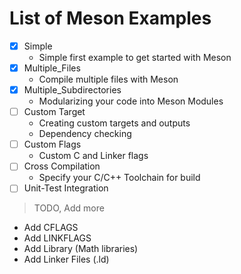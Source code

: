 # List of Meson Examples

- [x] Simple
  - Simple first example to get started with Meson 
- [x] Multiple_Files
  - Compile multiple files with Meson 
- [x] Multiple_Subdirectories
  - Modularizing your code into Meson Modules
- [ ] Custom Target
  - Creating custom targets and outputs
  - Dependency checking
- [ ] Custom Flags
  - Custom C and Linker flags 
- [ ] Cross Compilation
  - Specify your C/C++ Toolchain for build
- [ ] Unit-Test Integration

> TODO, Add more

- Add CFLAGS
- Add LINKFLAGS
- Add Library (Math libraries)
- Add Linker Files (.ld)
